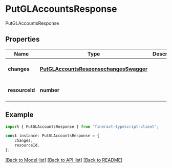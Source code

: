 # PutGLAccountsResponse

PutGLAccountsResponse

## Properties

Name | Type | Description | Notes
------------ | ------------- | ------------- | -------------
**changes** | [**PutGLAccountsResponsechangesSwagger**](PutGLAccountsResponsechangesSwagger.md) |  | [optional] [default to undefined]
**resourceId** | **number** |  | [optional] [default to undefined]

## Example

```typescript
import { PutGLAccountsResponse } from 'fineract-typescript-client';

const instance: PutGLAccountsResponse = {
    changes,
    resourceId,
};
```

[[Back to Model list]](../README.md#documentation-for-models) [[Back to API list]](../README.md#documentation-for-api-endpoints) [[Back to README]](../README.md)

